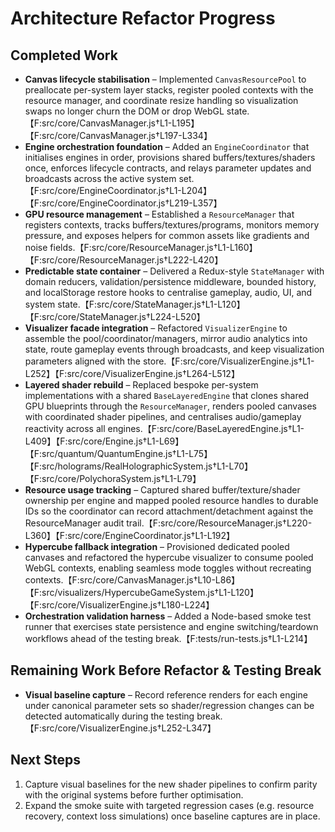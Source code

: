 # Architecture Refactor Progress

## Completed Work
- **Canvas lifecycle stabilisation** – Implemented `CanvasResourcePool` to preallocate per-system layer stacks, register pooled contexts with the resource manager, and coordinate resize handling so visualization swaps no longer churn the DOM or drop WebGL state.【F:src/core/CanvasManager.js†L1-L195】【F:src/core/CanvasManager.js†L197-L334】
- **Engine orchestration foundation** – Added an `EngineCoordinator` that initialises engines in order, provisions shared buffers/textures/shaders once, enforces lifecycle contracts, and relays parameter updates and broadcasts across the active system set.【F:src/core/EngineCoordinator.js†L1-L204】【F:src/core/EngineCoordinator.js†L219-L357】
- **GPU resource management** – Established a `ResourceManager` that registers contexts, tracks buffers/textures/programs, monitors memory pressure, and exposes helpers for common assets like gradients and noise fields.【F:src/core/ResourceManager.js†L1-L160】【F:src/core/ResourceManager.js†L222-L420】
- **Predictable state container** – Delivered a Redux-style `StateManager` with domain reducers, validation/persistence middleware, bounded history, and localStorage restore hooks to centralise gameplay, audio, UI, and system state.【F:src/core/StateManager.js†L1-L120】【F:src/core/StateManager.js†L224-L520】
- **Visualizer facade integration** – Refactored `VisualizerEngine` to assemble the pool/coordinator/managers, mirror audio analytics into state, route gameplay events through broadcasts, and keep visualization parameters aligned with the store.【F:src/core/VisualizerEngine.js†L1-L252】【F:src/core/VisualizerEngine.js†L264-L512】
- **Layered shader rebuild** – Replaced bespoke per-system implementations with a shared `BaseLayeredEngine` that clones shared GPU blueprints through the `ResourceManager`, renders pooled canvases with coordinated shader pipelines, and centralises audio/gameplay reactivity across all engines.【F:src/core/BaseLayeredEngine.js†L1-L409】【F:src/core/Engine.js†L1-L69】【F:src/quantum/QuantumEngine.js†L1-L75】【F:src/holograms/RealHolographicSystem.js†L1-L70】【F:src/core/PolychoraSystem.js†L1-L79】
- **Resource usage tracking** – Captured shared buffer/texture/shader ownership per engine and mapped pooled resource handles to durable IDs so the coordinator can record attachment/detachment against the ResourceManager audit trail.【F:src/core/ResourceManager.js†L220-L360】【F:src/core/EngineCoordinator.js†L1-L192】
- **Hypercube fallback integration** – Provisioned dedicated pooled canvases and refactored the hypercube visualizer to consume pooled WebGL contexts, enabling seamless mode toggles without recreating contexts.【F:src/core/CanvasManager.js†L10-L86】【F:src/visualizers/HypercubeGameSystem.js†L1-L120】【F:src/core/VisualizerEngine.js†L180-L224】
- **Orchestration validation harness** – Added a Node-based smoke test runner that exercises state persistence and engine switching/teardown workflows ahead of the testing break.【F:tests/run-tests.js†L1-L214】

## Remaining Work Before Refactor & Testing Break
- **Visual baseline capture** – Record reference renders for each engine under canonical parameter sets so shader/regression changes can be detected automatically during the testing break.【F:src/core/VisualizerEngine.js†L252-L347】

## Next Steps
1. Capture visual baselines for the new shader pipelines to confirm parity with the original systems before further optimisation.
2. Expand the smoke suite with targeted regression cases (e.g. resource recovery, context loss simulations) once baseline captures are in place.
